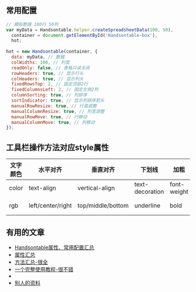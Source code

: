 ## 常用配置

```js
// 模拟数据 100行 50列
var myData = Handsontable.helper.createSpreadsheetData(100, 50),
  container = document.getElementById('Handsontable-box'),
  hot;
 
hot = new Handsontable(container, {
  data: myData, // 数据
  colWidths: 100, // 列宽
  readOnly: false, // 表格只读关闭 
  rowHeaders: true, // 显示行头
  colHeaders: true, // 显示列头
  fixedRowsTop: 2, // 固定顶部2行
  fixedColumnsLeft: 2, // 固定左侧2列
  columnSorting: true, // 列排序
  sortIndicator: true, // 显示列排序箭头
  manualRowResize: true, // 行高调整
  manualColumnResize: true, // 列宽调整
  manualRowMove: true, // 行移动
  manualColumnMove: true, // 列移动
});  

```

## 工具栏操作方法对应style属性

| 文字颜色 | 水平对齐          | 垂直对齐          | 下划线          | 加粗        | 斜体       | 文字大小  | 填充颜色         |      |      |
| -------- | ----------------- | ----------------- | --------------- | ----------- | ---------- | --------- | ---------------- | ---- | ---- |
| color    | text-align        | vertical-align    | text-decoration | font-weight | font-style | font-size | background-color |      |      |
| rgb      | left/center/right | top/middle/bottom | underline       | bold        | italic     | 默认12pt  | rgb              |      |      |



## 有用的文章

- [Handsontable属性、常用配置汇总](https://blog.csdn.net/qq_41483673/article/details/103488838)
- [属性汇总](https://www.cnblogs.com/QiuJL/p/6956771.html)
- [方法汇总-很全](https://www.cnblogs.com/tangle5500/p/11406026.html#%E8%87%AA%E5%AE%9A%E4%B9%89%E8%BE%B9%E6%A1%86)
- [一个完整使用教程-很不错](https://segmentfault.com/a/1190000010296353?utm_source=sf-similar-article)
- [](https://www.cnblogs.com/cosyer/p/6741546.html)
- [别人的资料](https://www.jianshu.com/p/924481947c30)

